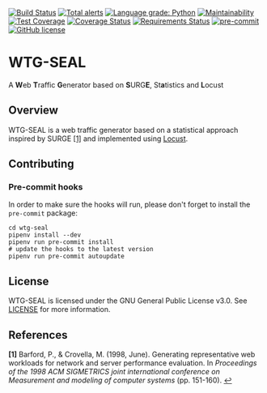 [![Build Status](https://travis-ci.com/mchoji/wtg-seal.svg?branch=master)](https://travis-ci.com/mchoji/wtg-seal)
[![Total alerts](https://img.shields.io/lgtm/alerts/g/mchoji/wtg-seal.svg?logo=lgtm&logoWidth=18)](https://lgtm.com/projects/g/mchoji/wtg-seal/alerts/)
[![Language grade: Python](https://img.shields.io/lgtm/grade/python/g/mchoji/wtg-seal.svg?logo=lgtm&logoWidth=18)](https://lgtm.com/projects/g/mchoji/wtg-seal/context:python)
[![Maintainability](https://api.codeclimate.com/v1/badges/2ad3251ae12e112ae33e/maintainability)](https://codeclimate.com/github/mchoji/wtg-seal/maintainability)
[![Test Coverage](https://api.codeclimate.com/v1/badges/2ad3251ae12e112ae33e/test_coverage)](https://codeclimate.com/github/mchoji/wtg-seal/test_coverage)
[![Coverage Status](https://coveralls.io/repos/github/mchoji/wtg-seal/badge.svg?branch=master)](https://coveralls.io/github/mchoji/wtg-seal?branch=master)
[![Requirements Status](https://requires.io/github/mchoji/wtg-seal/requirements.svg?branch=master)](https://requires.io/github/mchoji/wtg-seal/requirements/?branch=master)
[![pre-commit](https://img.shields.io/badge/pre--commit-enabled-brightgreen?logo=pre-commit&logoColor=white)](https://github.com/pre-commit/pre-commit)
[![GitHub license](https://img.shields.io/github/license/mchoji/wtg-seal)](https://github.com/mchoji/wtg-seal/blob/master/LICENSE.txt)

# WTG-SEAL
A **W**eb **T**raffic **G**enerator based on **S**URG**E**, St**a**tistics and
**L**ocust

## Overview
WTG-SEAL is a web traffic generator based on a statistical approach inspired
by SURGE <span id="a1">[[1]](#f1)</span> and implemented using
[Locust](https://github.com/locustio/locust).

## Contributing

### Pre-commit hooks
In order to make sure the hooks will run, please don't forget to install the
`pre-commit` package:

```shell
cd wtg-seal
pipenv install --dev
pipenv run pre-commit install
# update the hooks to the latest version
pipenv run pre-commit autoupdate
```

## License
WTG-SEAL is licensed under the GNU General Public License v3.0.
See [LICENSE](LICENSE.txt) for more information.

## References
<b id="f1">[1]</b> Barford, P., & Crovella, M. (1998, June). Generating
representative web workloads for network and server performance evaluation.
In *Proceedings of the 1998 ACM SIGMETRICS joint international conference on
Measurement and modeling of computer systems* (pp. 151-160). [↩](#a1)
